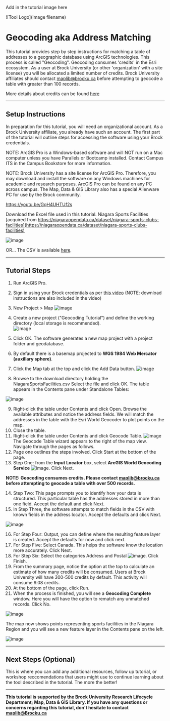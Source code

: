 Add in the tutorial image here 

![Tool Logo](Image filename)

# Geocoding aka Address Matching
This tutorial provides step by step instructions for matching a table of addresses to a geographic database using ArcGIS technologies. This process is called "Geocoding". Geocoding consumes 'credits' in the Esri ecosystem. As a user at Brock University (or other 'organization' with a site license) you will be allocated a limited number of credits. Brock University affiliates should contact maplib@brocku.ca before attempting to geocode a table with greater than 100 records.

More details about credits can be found [here](https://www.esri.com/en-us/arcgis/products/credits/overview?rsource=%2Fsoftware%2Farcgis%2Farcgisonline%2Fcredits)  

----

## Setup Instructions
In preparation for this tutorial, you will need an organizational account. As a Brock University affiliate, you already have such an account. The first part of the tutorial will outline steps for accessing the software using your Brock credentials.  

NOTE: ArcGIS Pro is a Windows-based software and will NOT run on a Mac computer unless you have Parallels or Bootcamp installed. Contact Campus ITS in the Campus Bookstore for more information.  

NOTE: Brock University has a site license for ArcGIS Pro. Therefore, you may download and install the software on any Windows machines for academic and research purposes. ArcGIS Pro can be found on any PC across campus. The Map, Data & GIS Library also has a special Alienware PC for use by the Brock community.  

https://youtu.be/GqH4UHTUf2s  

Download the Excel file used in this tutorial. Niagara Sports Facilities [acquired from https://niagaraopendata.ca/dataset/niagara-sports-clubs-facilities](https://niagaraopendata.ca/dataset/niagara-sports-clubs-facilities) 

![image](https://user-images.githubusercontent.com/45638590/227005932-a60acb9f-3b34-4203-9088-5f012f652355.png)

OR...
The CSV is available [here](NiagaraSportsFacilities.csv).  

----

## Tutorial Steps

1. Run ArcGIS Pro.
2. Sign in using your Brock credentials as per [this video](https://youtu.be/GqH4UHTUf2s) (NOTE: download instructions are also included in the video)
3. New Project > Map ![image](https://user-images.githubusercontent.com/45638590/227007092-cd43a99b-9b42-4152-a8ca-44f35939986f.png)  

4. Create a new project ("Geocoding Tutorial") and define the working directory (local storage is recommended).  
 ![image](https://user-images.githubusercontent.com/45638590/227007255-e290f578-fdfb-4353-a90b-6c9803f4e25b.png)  
 
5. Click OK. The software generates a new map project with a project folder and geodatabase.
6. By default there is a basemap projected to **WGS 1984 Web Mercator (auxillary sphere)**.
7. Click the Map tab at the top and click the Add Data button. ![image](https://user-images.githubusercontent.com/45638590/227008015-26c10409-bc60-42d9-ae8e-cdc336f8519f.png)  
8. Browse to the download directory holding the NiagaraSportsFacilities.csv Select the file and click OK.
The table appears in the Contents pane under Standalone Tables:

![image](https://user-images.githubusercontent.com/45638590/227008580-a7c08919-b388-4492-9c60-3ec9ebc785f9.png)  

9. Right-click the table under Contents and click Open. Browse the available attributes and notice the address fields. We will match the addresses in the table with the Esri World Geocoder to plot points on the map.
10. Close the table.
11. Right-click the table under Contents and click Geocode Table.
![image](https://user-images.githubusercontent.com/45638590/227594718-e6fe8d94-7661-4e1f-ad61-d10eff85dc5b.png)  The Geocode Table wizard appears to the right of the map view. Navigate through the pages as follows.  
12. Page one outlines the steps involved. Click Start at the bottom of the page.  
13. Step One: from the **Input Locator** box, select **ArcGIS World Geocoding Service** ![image](https://user-images.githubusercontent.com/45638590/227595597-36186f55-7200-4d7c-881d-4f349f5f2063.png).  Click Next.

**NOTE: Geocoding consumes credits. Please contact maplib@brocku.ca before attempting to geocode a table with over 500 records.**

14. Step Two: This page prompts you to identify how your data is structured. This particular table has the addresses stored in more than one field. Accept the default and click Next.  
15. In Step Three, the software attempts to match fields in the CSV with known fields in the address locator. Accept the defaults and click Next.  

![image](https://user-images.githubusercontent.com/45638590/227596541-53cc754f-600d-468c-893f-f85c14e88556.png)

16. For Step Four: Output, you can define where the resulting feature layer is created. Accept the defaults for now and click next.  
17. For Step Five: Select Canada. This helps the software know the location more accurately. Click Next.    
18. For Step Six: Select the categories Address and Postal ![image](https://user-images.githubusercontent.com/45638590/227597232-6337b58a-fc04-4211-a982-95e1eaaf12eb.png).  Click Finish.  
19. From the summary page, notice the option at the top to calculate an estimate of how many credits will be consumed. Users at Brock University will have 300-500 credits by default. This activity will consume 9.08 credits.  
20. At the bottom of the page, click Run.  
21. When the process is finished, you will see a **Geocoding Complete** window. Here you will have the option to rematch any unmatched records. Click No.

![image](https://user-images.githubusercontent.com/45638590/227598587-38122e37-7632-4f78-96a7-a34d9aab67f6.png)  

The map now shows points representing sports facilities in the Niagara Region and you will see a new feature layer in the Contents pane on the left.  

![image](https://user-images.githubusercontent.com/45638590/227598970-e3f10177-21e4-44fe-ac40-f0077e1fc513.png)




----

## Next Steps (Optional)
This is where you can add any additional resources, follow up tutorial, or workshop reccomendations that users might use to continue learning about the tool described in the tutorial.  The more the better!

----

**This tutorial is supported by the Brock University Research Lifecycle Department; Map, Data & GIS Library.  If you have any questions or concerns regarding this tutorial, don't hesitate to contact [maplib@Brocku.ca](mailto:maplib@Brocku.ca)**
